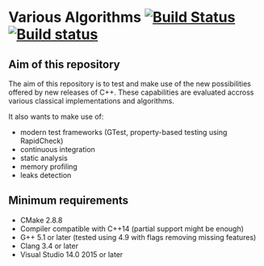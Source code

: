 # Various Algorithms [![Build Status](https://travis-ci.org/dubzzz/various-algorithms.svg?branch=master)](https://travis-ci.org/dubzzz/various-algorithms)[![Build status](https://ci.appveyor.com/api/projects/status/3d7tvn2vgrkhpfrv?svg=true)](https://ci.appveyor.com/project/dubzzz/various-algorithms)


## Aim of this repository

The aim of this repository is to test and make use of the new possibilities offered by new releases of C++.
These capabilities are evaluated accross various classical implementations and algorithms.

It also wants to make use of:
- modern test frameworks (GTest, property-based testing using RapidCheck)
- continuous integration
- static analysis
- memory profiling
- leaks detection

## Minimum requirements

- CMake 2.8.8
- Compiler compatible with C++14 (partial support might be enough)
 - G++ 5.1 or later (tested using 4.9 with flags removing missing features)
 - Clang 3.4 or later
 - Visual Studio 14.0 2015 or later
